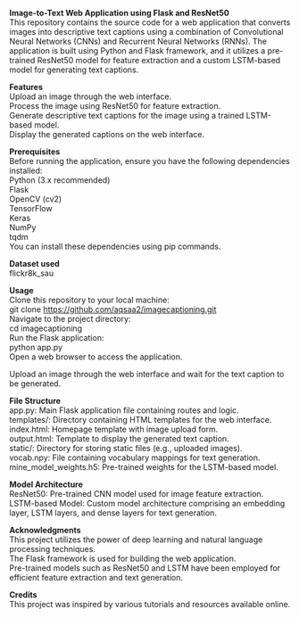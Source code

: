 **Image-to-Text Web Application using Flask and ResNet50**    
This repository contains the source code for a web application that converts images into descriptive text captions using a combination of Convolutional Neural Networks (CNNs) and Recurrent Neural Networks (RNNs). The application is built using Python and Flask framework, and it utilizes a pre-trained ResNet50 model for feature extraction and a custom LSTM-based model for generating text captions.

**Features**  
Upload an image through the web interface.  
Process the image using ResNet50 for feature extraction.  
Generate descriptive text captions for the image using a trained LSTM-based model.  
Display the generated captions on the web interface.

**Prerequisites**  
Before running the application, ensure you have the following dependencies installed:  
Python (3.x recommended)  
Flask  
OpenCV (cv2)  
TensorFlow  
Keras  
NumPy  
tqdm  
You can install these dependencies using pip commands.

**Dataset used**  
flickr8k_sau

**Usage**  
Clone this repository to your local machine:  
git clone https://github.com/aqsaa2/imagecaptioning.git  
Navigate to the project directory:  
cd imagecaptioning  
Run the Flask application:  
python app.py  
Open a web browser to access the application.  

Upload an image through the web interface and wait for the text caption to be generated.

**File Structure**  
app.py: Main Flask application file containing routes and logic.  
templates/: Directory containing HTML templates for the web interface.  
index.html: Homepage template with image upload form.  
output.html: Template to display the generated text caption.  
static/: Directory for storing static files (e.g., uploaded images).  
vocab.npy: File containing vocabulary mappings for text generation.  
mine_model_weights.h5: Pre-trained weights for the LSTM-based model.

**Model Architecture**  
ResNet50: Pre-trained CNN model used for image feature extraction.  
LSTM-based Model: Custom model architecture comprising an embedding layer, LSTM layers, and dense layers for text generation.

**Acknowledgments**  
This project utilizes the power of deep learning and natural language processing techniques.  
The Flask framework is used for building the web application.  
Pre-trained models such as ResNet50 and LSTM have been employed for efficient feature extraction and text generation.

**Credits**  
This project was inspired by various tutorials and resources available online.
